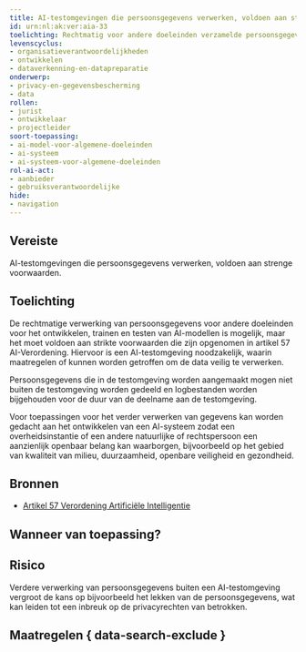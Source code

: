 ```yaml
---
title: AI-testomgevingen die persoonsgegevens verwerken, voldoen aan strenge voorwaarden.
id: urn:nl:ak:ver:aia-33
toelichting: Rechtmatig voor andere doeleinden verzamelde persoonsgegevens mogen uitsluitend in de AI-testomgeving voor regelgeving worden verwerkt ten behoeve van het ontwikkelen, trainen en testen van bepaalde AI-systemen en indien aan alle voorwaarden van art. 57 is voldaan.
levenscyclus:
- organisatieverantwoordelijkheden
- ontwikkelen
- dataverkenning-en-datapreparatie
onderwerp:
- privacy-en-gegevensbescherming
- data
rollen:
- jurist
- ontwikkelaar
- projectleider
soort-toepassing:
- ai-model-voor-algemene-doeleinden
- ai-systeem
- ai-systeem-voor-algemene-doeleinden
rol-ai-act:
- aanbieder
- gebruiksverantwoordelijke
hide:
- navigation
---
```


<!-- tags -->
## Vereiste

AI-testomgevingen die persoonsgegevens verwerken, voldoen aan strenge voorwaarden.

## Toelichting

De rechtmatige verwerking van persoonsgegevens voor andere doeleinden voor het ontwikkelen, trainen en testen van AI-modellen is mogelijk, maar het moet voldoen aan strikte voorwaarden die zijn opgenomen in artikel 57 AI-Verordening. Hiervoor is een AI-testomgeving noodzakelijk, waarin maatregelen of kunnen worden getroffen om de data veilig te verwerken. 

Persoonsgegevens die in de testomgeving worden aangemaakt mogen niet buiten de testomgeving worden gedeeld en logbestanden worden bijgehouden voor de duur van de deelname aan de testomgeving.

Voor toepassingen voor het verder verwerken van gegevens kan worden gedacht aan het ontwikkelen van een AI-systeem zodat een overheidsinstantie of een andere natuurlijke of rechtspersoon een aanzienlijk openbaar belang kan waarborgen, bijvoorbeeld op het gebied van kwaliteit van milieu, duurzaamheid, openbare veiligheid en gezondheid.

## Bronnen
- [Artikel 57 Verordening Artificiële Intelligentie](https://eur-lex.europa.eu/legal-content/NL/TXT/HTML/?uri=OJ:L_202401689#d1e5884-1-1)

## Wanneer van toepassing? 
<!-- tags-ai-act -->


## Risico
Verdere verwerking van persoonsgegevens buiten een AI-testomgeving vergroot de kans op bijvoorbeeld het lekken van de persoonsgegevens, wat kan leiden tot een inbreuk op de privacyrechten van betrokken.

## Maatregelen { data-search-exclude }

<!-- list_maatregelen vereiste/aia-33-verwerking-in-testomgeving no-search no-onderwerp no-rol no-levenscyclus -->
